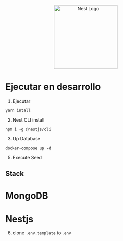 <p align="center">
  <a href="http://nestjs.com/" target="blank"><img src="https://nestjs.com/img/logo-small.svg" width="200" alt="Nest Logo" /></a>
</p>

# Ejecutar en desarrollo

1. Ejecutar

```
yarn intall
```

2. Nest CLI install

```
npm i -g @nestjs/cli
```

3. Up Database

```
docker-compose up -d
```

5. Execute Seed
## Stack
# MongoDB
# Nestjs

6. clone ```.env.template``` to ```.env```


